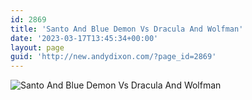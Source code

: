 ```yaml
---
id: 2869
title: 'Santo And Blue Demon Vs Dracula And Wolfman'
date: '2023-03-17T13:45:34+00:00'
layout: page
guid: 'http://new.andydixon.com/?page_id=2869'
---
```


![Santo And Blue Demon Vs Dracula And Wolfman](https://i0.wp.com/assets.g8x2.ldn.idrivee2-23.com/posters/Santo%20And%20Blue%20Demon%20Vs%20Dracula%20And%20Wolfman%2001.jpg?w=1200&ssl=1 "Santo And Blue Demon Vs Dracula And Wolfman")